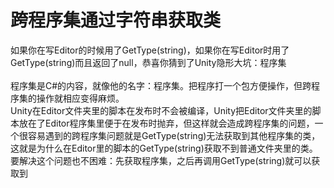 # 跨程序集通过字符串获取类
如果你在写Editor的时候用了GetType(string)，如果你在写Editor时用了GetType(string)而且返回了null，恭喜你猜到了Unity隐形大坑：程序集</br>
</br>
程序集是C#的内容，就像他的名字：程序集。把程序打一个包方便操作，但跨程序集的操作就相应变得麻烦。</br>
Unity在Editor文件夹里的脚本在发布时不会被编译，Unity把Editor文件夹里的脚本放在了Editor程序集里便于在发布时抛弃，但这样就会造成跨程序集的问题，一个很容易遇到的跨程序集问题就是GetType(string)无法获取到其他程序集的类，这就是为什么在Editor里的脚本的GetType(string)获取不到普通文件夹里的类。</br>
要解决这个问题也不困难：先获取程序集，之后再调用GetType(string)就可以获取到
